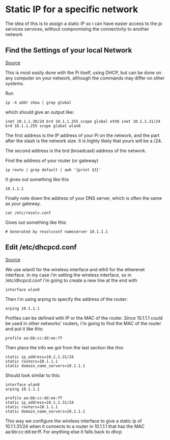 # Static IP for a specific network
The idea of this is to assign a static IP so i can have easier access to the pi services services, without compromising the connectivity to another network

## Find the Settings of your local Network

[Source](https://raspberrypi.stackexchange.com/questions/37920/how-do-i-set-up-networking-wifi-static-ip-address/74428#74428)

This is most easily done with the Pi itself, using DHCP, but can be done on any computer on your network, although the commands may differ on other systems.

Run

`ip -4 addr show | grep global`

which should give an output like:

`inet 10.1.1.30/24 brd 10.1.1.255 scope global eth0
inet 10.1.1.31/24 brd 10.1.1.255 scope global wlan0`

The first address is the IP address of your Pi on the network, and the part after the slash is the network size. It is highly likely that yours will be a /24.

The second address is the brd (broadcast) address of the network.

Find the address of your router (or gateway)

`ip route | grep default | awk '{print $3}'`

It gives out something like this

`10.1.1.1`

Finally note down the address of your DNS server, which is often the same as your gateway.

`cat /etc/resolv.conf`

Gives out something like this: 

`# Generated by resolvconf
nameserver 10.1.1.1`

## Edit /etc/dhcpcd.conf

[Source](https://www.raspberrypi.org/forums/viewtopic.php?t=140252)

We use wlan0 for the wireless interface and eth0 for the etherenet interface. In my case i'm setting the wireless interface, so in /etc/dhcpcd.conf i'm going to create a new line at the end with 

`interface wlan0`

Then i'm using arping to specify the address of the router:

`arping 10.1.1.1`

Profiles can be defined with IP or the MAC of the router. Since 10.1.1.1 could be used in other networks' routers, i'm going to find the MAC of the router
and put it like this: 

`profile aa:bb:cc:dd:ee:ff`

Then place the info we got from the last section like this:

```
static ip_address=10.1.1.31/24
static routers=10.1.1.1
static domain_name_servers=10.1.1.1
```

Should look similar to this: 

```
interface wlan0
arping 10.1.1.1

profile aa:bb:cc:dd:ee:ff
static ip_address=10.1.1.31/24
static routers=10.1.1.1
static domain_name_servers=10.1.1.1
```

This way we configure the wireless interface to give a static ip of 10.1.1.31/24 when it connects to a router in 10.1.1.1 that has the MAC aa:bb:cc:dd:ee:ff. For anything else it falls back to dhcp
